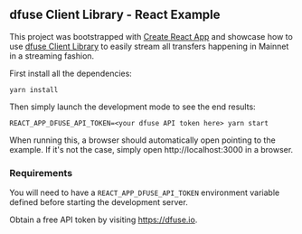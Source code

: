 ## dfuse Client Library - React Example

This project was bootstrapped with [Create React App](https://github.com/facebook/create-react-app) and
showcase how to use [dfuse Client Library](https://github.com/dfuse-io/eosws-js) to easily stream
all transfers happening in Mainnet in a streaming fashion.

First install all the dependencies:

    yarn install

Then simply launch the development mode to see the end results:

    REACT_APP_DFUSE_API_TOKEN=<your dfuse API token here> yarn start

When running this, a browser should automatically open pointing
to the example. If it's not the case, simply open http://localhost:3000 in a browser.

### Requirements

You will need to have a `REACT_APP_DFUSE_API_TOKEN` environment variable defined
before starting the development server.

Obtain a free API token by visiting https://dfuse.io.
